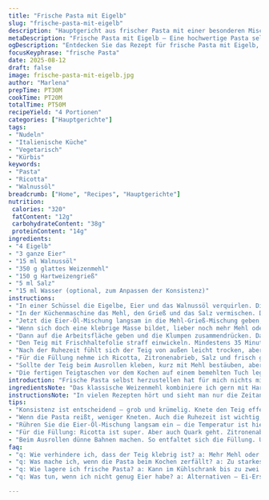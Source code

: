 ```yaml
---
title: "Frische Pasta mit Eigelb"
slug: "frische-pasta-mit-eigelb"
description: "Hauptgericht aus frischer Pasta mit einer besonderen Mischung aus Eigelb und ganzen Eiern. In der Zubereitung wurde die Mehlmenge reduziert und durch Hartweizengrieß ergänzt, um mehr Biss zu erzeugen. Das klassische Olivenöl tausche ich oft gegen Walnussöl für nussige Tiefe. Wichtig ist die Konsistenz: die Masse bleibt körnig, nicht klebrig. Teigruhe entfaltet Geschmack und Elastizität. Unbedingt gut kneten, sonst reißt die Pasta beim Ausrollen. Kleine Details, wie die richtige Feuchtigkeit, entscheiden über Erfolg oder Frust beim Verarbeiten. Als Twist in der Füllung nehme ich Ricotta und Zitronenabrieb – gibt Frische und hebt die Kürbissauce hervor. Pasta selbst gemacht ist eine Kunst, gerade das Spiel mit der Feuchtigkeit und dem Kneten zeigt, wer wirklich mit ihr umgehen kann."
metaDescription: "Frische Pasta mit Eigelb – Eine hochwertige Pasta selbst herstellen, aromatisch und perfekt für herbstliche Saucen."
ogDescription: "Entdecken Sie das Rezept für frische Pasta mit Eigelb, die perfekte Basis für köstliche Saucen."
focusKeyphrase: "frische Pasta"
date: 2025-08-12
draft: false
image: frische-pasta-mit-eigelb.jpg
author: "Marlena"
prepTime: PT30M
cookTime: PT20M
totalTime: PT50M
recipeYield: "4 Portionen"
categories: ["Hauptgerichte"]
tags:
- "Nudeln"
- "Italienische Küche"
- "Vegetarisch"
- "Kürbis"
keywords:
- "Pasta"
- "Ricotta"
- "Walnussöl"
breadcrumb: ["Home", "Recipes", "Hauptgerichte"]
nutrition: 
 calories: "320"
 fatContent: "12g"
 carbohydrateContent: "38g"
 proteinContent: "14g"
ingredients:
- "4 Eigelb"
- "3 ganze Eier"
- "15 ml Walnussöl"
- "350 g glattes Weizenmehl"
- "150 g Hartweizengrieß"
- "5 ml Salz"
- "15 ml Wasser (optional, zum Anpassen der Konsistenz)"
instructions:
- "In einer Schüssel die Eigelbe, Eier und das Walnussöl verquirlen. Die Mischung wird schön gelb und fluffig – ein guter Start."
- "In der Küchenmaschine das Mehl, den Grieß und das Salz vermischen. Das Salz hilft nicht nur beim Würzen, sondern stärkt auch die Teigstruktur."
- "Jetzt die Eier-Öl-Mischung langsam in die Mehl-Grieß-Mischung geben, während die Maschine auf niedriger Stufe läuft. Nach ca. 25 Sekunden beobachte ich die Konsistenz genau – der Teig soll körnig bleiben, keine homogene Kugel formen."
- "Wenn sich doch eine klebrige Masse bildet, lieber noch mehr Mehl oder Grieß in kleinen Portionen (je 15 ml) zufügen. Zu trocken? 15 ml Wasser tropfenweise dazugeben – Flüssigkeit ist Träger für Elastizität."
- "Dann auf die Arbeitsfläche geben und die Klumpen zusammendrücken. Das Kneten ist entscheidend: etwa 70 Sekunden durchkneten. Der Teig entwickelt so seine Struktur und wird elastisch, aber nicht zäh."
- "Den Teig mit Frischhaltefolie straff einwickeln. Mindestens 35 Minuten bei Zimmertemperatur ruhen lassen. Der Teig entspannt sich, Mehlquellung setzt ein, sonst reißt der Teig beim Ausrollen."
- "Nach der Ruhezeit fühlt sich der Teig von außen leicht trocken, aber nicht rissig an. Dann: ausrollen, formen – hier empfehle ich dünne Bahnen, damit die Füllung später gut zur Geltung kommt."
- "Für die Füllung nehme ich Ricotta, Zitronenabrieb, Salz und frisch gemahlenen Pfeffer. Passt hervorragend zu herbstlichen Saucen wie Pilzrahm oder Kürbis. Klassische Sauce ist Steinpilz, aber der Twist bringt Frische."
- "Sollte der Teig beim Ausrollen kleben, kurz mit Mehl bestäuben, aber sparsam. Zu viel Mehl macht trocken."
- "Die fertigen Teigtaschen vor dem Kochen auf einem bemehlten Tuch legen. Kochen in reichlich Salzwasser, Temperatur gerade so simmern lassen. Wenn sie an die Oberfläche steigen, sind sie fertig – das Geräusch des brechenden Blubbers darin gibt Sicherheit."
introduction: "Frische Pasta selbst herzustellen hat für mich nichts mit Perfektion zu tun, sondern mit Gefühl und Improvisation. Nach vielen Fehlversuchen habe ich gelernt, dass die Balance zwischen Zutaten und die Ruhezeit entscheidend sind. Eigelb bringt Farbe und Geschmeidigkeit, während Mehl und Grieß für die Struktur sorgen. Die Konsistenz soll körnig, nicht kompakt sein – erst beim Kneten wird daraus ein homogener Teig. Statt Olivenöl experimentiere ich mit Walnussöl, das gibt dem Teig einen subtilen, nussigen Abgang, der vor allem in Kombination mit Pilzen und Kürbis klasse funktioniert. Immer offen für Anpassungen: Mehltypen, Flüssigkeiten, Ruhezeiten. Von der Geräuschkulisse beim Kochen bis zum Geruch des frischen Teigs – das Zusammenspiel aller Sinne macht den Unterschied."
ingredientsNote: "Das klassische Weizenmehl kombiniere ich gern mit Hartweizengrieß – das ergibt eine angenehm bissfeste Textur, nichts Pampeartiges. Statt Olivenöl passt Walnuss- oder Haselnussöl, das hebt besonders herbstliche Aromen. Die Eier bestimmen Farbe, Geschmack und Bindung; weniger Eigelb macht den Teig öder, mehr macht ihn zu weich. Salz nicht vergessen! Wasser nur ganz sparsam zusetzen, oft reicht die Flüssigkeit aus den Eiern plus Öl. Wenn der Teig zu klebrig wird, helfen eher Mehl oder Grieß als mehr Kneten. Toll auch eine Prise Muskat im Teig, aber Vorsicht, nicht übertreiben. Zutaten in möglichst guter Qualität – Eier aus Freilandhaltung, fein gemahlenes Mehl – machen merklichen Unterschied."
instructionsNote: "In vielen Rezepten hört und sieht man nur die Zeitangaben. Mich interessiert viel mehr das Gefühl und die Beobachtung. Sekunden, bis die Eier mit dem Mehl gerade verbunden sind, nicht länger. 30 Sekunden Mix sind oft zu lang – der Teig könnte klebrig werden. Die individuelle Mehlqualität verändert das Wasserspeichervermögen enorm – hier Anpassungen vornehmen. Der Teig soll nach dem Mischen auseinanderfallen und erst beim Handkneten zusammenhalten. Ich nutze die Restwärme meiner Hand, um das Gluten zu aktivieren, dafür nicht zu lange kneten und auch nicht zu kurz – etwa eine Minute reicht, bis der Teig glatt wirkt. Ruhezeit mindestens eine halbe Stunde, optimal sind 35 Minuten. Danach wirkt der Teig geschmeidiger, lässt sich leichter ausrollen und reißt weniger. Mehl beim Ausrollen sparsam verwenden, lieber öfter kleine Portionen bestäuben als einmal zu viel. Beim Kochen: Wasser soll nur leicht simmern, nicht sprudeln, sonst gehen die Teigteile schnell kaputt. Das sichtbare Aufsteigen an die Oberfläche mit dem sanften Blubbern ist das Signal, dass die Pasta fertig ist."
tips:
- "Konsistenz ist entscheidend – grob und krümelig. Knete den Teig effektiv. Bachblüten wie Wasser oder Mehl hinzufügen. Nicht zu fest."
- "Wenn die Pasta reißt, weniger Kneten. Auch die Ruhezeit ist wichtig, also gib dem Teig die Zeit, die er braucht. 35 Minuten minimum."
- "Rühren Sie die Eier-Öl-Mischung langsam ein – die Temperatur ist hier entscheidend. Kühl mixen, sonst kann der Teig warm werden."
- "Für die Füllung: Ricotta ist super. Aber auch Quark geht. Zitronenabrieb bringt Frische. Immer wieder anpassen. Je nach Geschmack."
- "Beim Ausrollen dünne Bahnen machen. So entfaltet sich die Füllung. Und beim Kochen auf das Geräusch hören – das Blubbern gibt Sicherheit."
faq:
- "q: Wie verhindere ich, dass der Teig klebrig ist? a: Mehr Mehl oder Grieß hinzufügen, wenn der Teig haftet. Nicht zu viel kneten, lieber anpassen."
- "q: Was mache ich, wenn die Pasta beim Kochen zerfällt? a: Zu starkes Kochen vermeiden. Tempertur gleichmäßig halten. Sanft rühren."
- "q: Wie lagere ich frische Pasta? a: Kann im Kühlschrank bis zu zwei Tage. Auch einfrieren bei Bedarf. Immer gut verpacken."
- "q: Was tun, wenn ich nicht genug Eier habe? a: Alternativen – Ei-Ersatzpulver oder mehr Eigelb nehmen. Auch Joghurt hilft manchmal."

---
```

